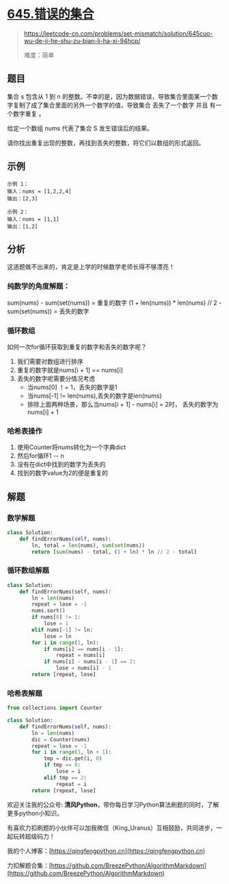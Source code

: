 # [645.错误的集合](https://leetcode-cn.com/problems/set-mismatch/solution/645cuo-wu-de-ji-he-shu-zu-bian-li-ha-xi-94hcp/)
> https://leetcode-cn.com/problems/set-mismatch/solution/645cuo-wu-de-ji-he-shu-zu-bian-li-ha-xi-94hcp/
>
> 难度：简单

## 题目

集合 s 包含从 1 到 n 的整数。不幸的是，因为数据错误，导致集合里面某一个数字复制了成了集合里面的另外一个数字的值，导致集合 丢失了一个数字 并且 有一个数字重复 。

给定一个数组 nums 代表了集合 S 发生错误后的结果。

请你找出重复出现的整数，再找到丢失的整数，将它们以数组的形式返回。

## 示例

```
示例 1：
输入：nums = [1,2,2,4]
输出：[2,3]

示例 2：
输入：nums = [1,1]
输出：[1,2]
```

## 分析

这道题做不出来的，肯定是上学的时候数学老师长得不够漂亮！

### 纯数学的角度解题：
sum(nums) - sum(set(nums)) = 重复的数字
(1 + len(nums)) * len(nums) // 2 - sum(set(nums)) = 丢失的数字

### 循环数组
如何一次for循环获取到重复的数字和丢失的数字呢？
1. 我们需要对数组进行排序
2. 重复的数字就是nums[i + 1] == nums[i]
3. 丢失的数字呢需要分情况考虑
    - 当nums[0] ！= 1，丢失的数字是1
    - 当nums[-1] != len(nums),丢失的数字是len(nums)
    - 排除上面两种场景，那么当nums[i + 1] - nums[i] = 2时，
      丢失的数字为nums[i] + 1
      
### 哈希表操作
1. 使用Counter将nums转化为一个字典dict
2. 然后for循环1 -- n
3. 没有在dict中找到的数字为丢失的
4. 找到的数字value为2的便是重复的

## 解题

### 数学解题
```python
class Solution:
    def findErrorNums(self, nums):
        ln, total = len(nums), sum(set(nums))
        return [sum(nums) - total, (1 + ln) * ln // 2 - total]
```

### 循环数组解题
```python
class Solution:
    def findErrorNums(self, nums):
        ln = len(nums)
        repeat = lose = -1
        nums.sort()
        if nums[0] != 1:
            lose = 1
        elif nums[-1] != ln:
            lose = ln
        for i in range(1, ln):
            if nums[i] == nums[i - 1]:
                repeat = nums[i]
            if nums[i] - nums[i - 1] == 2:
                lose = nums[i] - 1
        return [repeat, lose]
```

### 哈希表解题
```python
from collections import Counter

class Solution:
    def findErrorNums(self, nums):
        ln = len(nums)
        dic = Counter(nums)
        repeat = lose = -1
        for i in range(1, ln + 1):
            tmp = dic.get(i, 0)
            if tmp == 0:
                lose = i
            elif tmp == 2:
                repeat = i
        return [repeat, lose]
```




欢迎关注我的公众号: **清风Python**，带你每日学习Python算法刷题的同时，了解更多python小知识。

有喜欢力扣刷题的小伙伴可以加我微信（King_Uranus）互相鼓励，共同进步，一起玩转超级码力！

我的个人博客：[https://qingfengpython.cn](https://qingfengpython.cn)

力扣解题合集：[https://github.com/BreezePython/AlgorithmMarkdown](https://github.com/BreezePython/AlgorithmMarkdown)